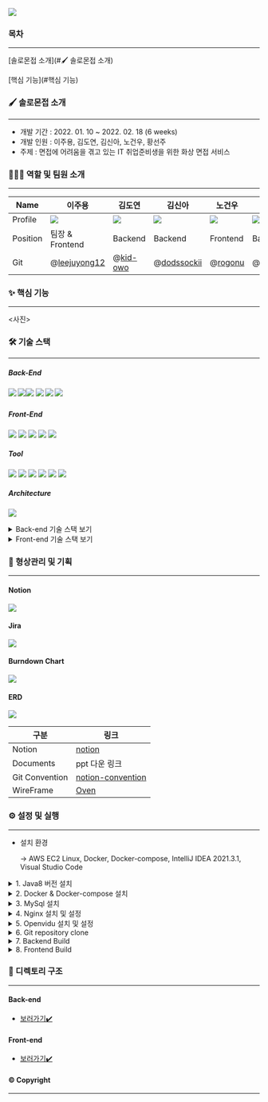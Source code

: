 ![](./Img/solomon_banner.png)



### 목차

------

[솔로몬접 소개](#🖌️ 솔로몬접 소개)

[핵심 기능](#핵심 기능)



### 🖌️ 솔로몬접 소개

------

- 개발 기간 : 2022. 01. 10 ~ 2022. 02. 18 (6 weeks)
- 개발 인원 : 이주용, 김도연, 김신아, 노건우, 황선주
- 주제 : 면접에 어려움을 겪고 있는 IT 취업준비생을 위한 화상 면접 서비스



### 👨‍👩‍👦 역할 및 팀원 소개

------

| Name     | 이주용                                         | 김도연                                 | 김신아                                       | 노건우                               | 황선주                                         |
| -------- | ---------------------------------------------- | -------------------------------------- | -------------------------------------------- | ------------------------------------ | ---------------------------------------------- |
| Profile  | ![](./Img/이주용.jpg)                          | ![](./Img/김도연.png)                  | ![](./Img/김신아.jpg)                        | ![](./Img/노건우.jpg)                | ![](./Img/황선주.jpg)                          |
| Position | 팀장 & Frontend                                | Backend                                | Backend                                      | Frontend                             | Backend                                        |
| Git      | @[leejuyong12](https://github.com/leejuyong12) | @[kid-owo](https://github.com/kid-owo) | @[dodssockii](https://github.com/dodssockii) | @[rogonu](https://github.com/rogonu) | @[hwangseonju](https://github.com/hwangseonju) |



### ✨ 핵심 기능

------

<사진>





### 🛠️ 기술 스택

------

##### Back-End

##### <img src="https://img.shields.io/badge/java-8-007396?style=for-the-badge&logo=java&logoColor=white"> <img src="https://img.shields.io/badge/spring boot-2.4.0-6DB33F?style=for-the-badge&logo=springboot&logoColor=white"><img src="https://img.shields.io/badge/JPA-6DB33F?style=for-the-badge&logo=Hibernate&logoColor=white"> <img src="https://img.shields.io/badge/Gradle-02303A?style=for-the-badge&logo=Gradle&logoColor=white"> <img src="https://img.shields.io/badge/mysql-4479A1?style=for-the-badge&logo=mysql&logoColor=white"> <img src="https://img.shields.io/badge/Openvidu-2.20.0-ffcd00?style=for-the-badge&logo=&logoColor=black">

##### Front-End

<img src="https://img.shields.io/badge/vue.js-3.2.9-4FC08D?style=for-the-badge&logo=vue.js&logoColor=white"> <img src="https://img.shields.io/badge/bootstrap-2.21.2-7952B3?style=for-the-badge&logo=bootstrap&logoColor=white"> <img src="https://img.shields.io/badge/HTML-E34F26?style=for-the-badge&logo=HTML5&logoColor=white"> <img src="https://img.shields.io/badge/CSS-1572B6?style=for-the-badge&logo=CSS3&logoColor=white"> <img src="https://img.shields.io/badge/JavaScript-F7DF1E?style=for-the-badge&logo=JavaScript&logoColor=black">

##### Tool

<img src="https://img.shields.io/badge/GitLab-FCA121?style=for-the-badge&logo=GitLab&logoColor=white"> <img src="https://img.shields.io/badge/Docker-2496ED?style=for-the-badge&logo=Docker&logoColor=white"> <img src="https://img.shields.io/badge/NGINX-009639?style=for-the-badge&logo=NGINX&logoColor=white"> <img src="https://img.shields.io/badge/Jira-0052CC?style=for-the-badge&logo=JiraSoftware&logoColor=white"> <img src="https://img.shields.io/badge/Notion-000000?style=for-the-badge&logo=Notion&logoColor=white"> <img src="https://img.shields.io/badge/Mattermost-0058CC?style=for-the-badge&logo=Mattermost&logoColor=white">

##### Architecture

![](./Img/architecture.png)



<details>
<summary>Back-end 기술 스택 보기</summary>
<div markdown="1">

- Spring-Boot : 2.4.0
- Spring-Boot-Data-JPA
- Spring-Boot-Starter-JDBC
- Spring Security
- Spring-Boot-Starter-thymeleaf
- lombok
- mysql
- jjwt : 0.11.2
- Spring-Boot-Starter-Mail
- Swagger : 2.3.0 
- Openvidu-java-client : 2.20.0
- Openvidu-test-browsers : 1.0.0

</div>
</details>

<details>
<summary>Front-end 기술 스택 보기</summary>
<div markdown="1">

- JS
- HTML
- CSS
- Vue.js @3.2.29

라이브러리

- axios @0.25.0 : Promise 기반 HTTP 클라이언트
- bootstrap-vue @2.21.2
- Openvidu-bowser @2.20.0 : WebRTC 라이브러리
- eslint & prettier @6.7.2 : 협업을 위한 formatter 라이브러리

</div>
</details>



### 📜 형상관리 및 기획

------

#### Notion

![](./Img/Notion.png)



#### Jira

![](./Img/Jira.png)



#### Burndown Chart

![](./Img/BurndownChart.png)



#### ERD

![](./Img/ERD.png)





| 구분           | 링크                                                         |
| -------------- | ------------------------------------------------------------ |
| Notion         | [notion](https://feline-pluto-dd6.notion.site/393ec2193d8d4ec2976a198e5b00a699) |
| Documents      | ppt 다운 링크                                                |
| Git Convention | [notion-convention](https://feline-pluto-dd6.notion.site/branch-commit-convention-bc49a8657c5b4a9abfa97a9df1d98c89) |
| WireFrame      | [Oven](https://ovenapp.io/view/xq832UXEkW43RQMdULxiaBkPIe0sGuVc/) |



### ⚙️ 설정 및 실행

------

- 설치 환경

  -> AWS EC2 Linux, Docker, Docker-compose, IntelliJ IDEA 2021.3.1, Visual Studio Code

<details>
    <summary>1. Java8 버전 설치</summary>
    <div>

- Azul public key 추가
	
	 ```shell
    	$sudo apt-key adv --keyserver hkp://keyserver.ubuntu.com:80 --recv-keys 0x219BD9C9
   ```

- Azul respository 추가

  ```shell
  $sudo apt-add-repository 'deb http://repos.azulsystems.com/ubuntu stable main'
  ```

- zulu-8 설치

  ```shell
  $sudo apt-get update
  $sudo apt-get install zulu-8
  ```

- 환경변수 설정

  ```shell
  $cd /etc
  $sudo nano profile
  ```

  본인의 환경에 맞게 설정

</div>

</details>



<details>
    <summary>2. Docker & Docker-compose 설치</summary>
    <div>

- apt 패키기 인덱스 업데이트
  
  ```shell
  $sudo apt update && sudo apt upgrade
  ```
  
- 다운로드를 위한 Util 준비
  
  ```shell
  $sudo apt-get install \
  apt-transport-https \
  ca-certificates \
  curl \
  gnupg-agent \
  software-properties-common
  ```
  
- Docker GPG key 추가
  
  ```shell
  $curl -fsSL https://download.docker.com/linux/ubuntu/gpg | sudo apt-key add
  ```
  
- apt repo에 Docker 다운로드 경로 추가
  
  ```shell
  $sudo add-apt-repository "deb [arch=amd64] https://download.docker.com/linux/ubuntu bionic stable"
  ```
  
- Docker 다운로드 및 설치
  
  ```shell
  $sudo apt-cache policy docker-ce
  $sudo apt install docker-ce
  $sudo apt update
  ```
  
- sudo 없이 docker 사용을 위한 ubuntu user docker 그룹에 등록 후 서버 재부팅
  
  ```shell
  $sudo usermod -aG docker ubuntu
  $sudo reboot
  ```
  
- Ubuntu 계정 비밀번호 설정(기존에 설정하지 않았다면 수행)
  
  ```shell
  $sudo passwd ubuntu
  ```
  
- Docker-compose 설치
  
  ```shell
  $sudo curl -L https://github.com/docker/compose/releases/download/1.25.0-rc2/docker-compose-`uname -s`-`uname -m` -o /usr/local/bin/docker-compose
  ```
  
- 실행 권한 주기
  
  ```shell
  $sudo chmod +x /usr/local/bin/docker-compose
  ```
  
    

  </div>
  </details>


<details>
<summary>3. MySql 설치</summary>
<div>

- mysql server 설치

  ```shell
  $sudo apt update
  $sudo apt-get install mysql-server
  ```

- 대소문자 구별 default값 변경

  - msyql.cnf 파일에 ‘lower_case_table_names = 1’ 추가

  ```shell
  $sudo service mysql stop
  $sudo rm -rf /var/lib/mysql
  $sudo mkdir /var/lib/mysql
  $sudo chown mysql:mysql /var/lib/mysql
  $sudo chmod 700 /var/lib/mysql
  $cd /etc/mysql/mysql.conf.d
  $sudo nano mysqld.cnf
  ```

- mysql 서비스 재시작

  ```shell
  $sudo mysqld --defaults-file=/etc/mysql/my.cnf --initialize --lower_case_table_names=1 --user=mysql --console
  $sudo service mysql start
  ```

- 생성된 root의 비밀번호 검색

  ```shell
  $sudo grep 'temporary password' /var/log/mysql/error.log
  ```

- mysql 세션 접속해서 비밀번호 변경

  - 비밀번호를 변경해야 root 계정 접속 가능

  ```shell
  $sudo mysql -u root -p
  // password 입력
  > mysql : alter user 'root'@'localhost' identified by '새비밀번호 입력';
  ```

- 외부 접속 허용

  - 모든 IP 허용

    - mysql.cnf 파일에 ‘bind-address = 0.0.0.0’으로 수정하기 혹은 

      bind-address 주석처리하기 → 같은 결과

    ```shell
    $cd /etc/mysql/mysql.conf.d
    $sudo nano mysqld.cnf
    ```

  - 설정 적용을 위한 재시작

    ```shell
    $sudo service mysql restart
    ```

  - 사용자 계정 추가 

    - 사용자를 생성하고, 모든 권한(CRUD) 부여

    ```shell
    $sudo mysql -u root -p
    //password 입력
    > CREATE USER 'root'@'%' IDENTIFIED BY '새 비밀번호 입력';
    > GRANT ALL PRIVILEGES ON *.* TO 'root'@'%' WITH GRANT OPTION;
    > FLUSH PRIVILEGES;
    ```

- Public IP 조회하기

  ```shell
  $curl ifconfig.me
  ```



</div>
</details>

<details>
<summary>4. Nginx 설치 및 설정</summary>
<div>


- Nginx 설치 후 버전 확인

  ```shell
  $sudo apt install nginx
  $nginx -v
  ```

- Nginx 설치 확인

  ```shell
  $sudo service nginx status  
  ```

- Nginx 설정

  - 설정 파일 수정(/etc/nginx/sites-available/test.conf)

    ```shell
    $sudo vim test.conf
    ```

    ```
    server {
    
            server_name <도메인>;
            root /var/www/dist/;
            index index.html;
    
            location / {
                try_files $uri $uri/ /index.html;
            }
    
            location /api {
                proxy_pass http://localhost:8080;
                proxy_set_header X-Real-IP $remote_addr;
                proxy_set_header X-Forwarded-For $proxy_add_x_forwarded_for;
                proxy_set_header Host $http_host;
            }
    
            error_page 404 /404.html;
                location = /index.html {
            }
            error_page 500 502 503 504 /50x.html;
                location = /index2.html {
            }
    
    
        listen [::]:443 ssl ipv6only=on; # managed by Certbot
        listen 443 ssl; # managed by Certbot
        ssl_certificate /etc/letsencrypt/live/<도메인>/fullchain.pem; # managed by Certbot
        ssl_certificate_key /etc/letsencrypt/live/<도메인>/privkey.pem; # managed by Certbot
        include /etc/letsencrypt/options-ssl-nginx.conf; # managed by Certbot
        ssl_dhparam /etc/letsencrypt/ssl-dhparams.pem; # managed by Certbot
    
    }
    server {
        if ($host = <도메인>) {
            return 301 https://$host$request_uri;
        } # managed by Certbot
    
    
            listen 80 default_server;
            listen [::]:80 default_server;
    
            server_name <도메인>;
    
    
        return 404; # managed by Certbot
    }
    ```

- Nginx 설정 변경 후 syntax 검사

  ```shell
  $sudo nginx -t
  ```

- Nginx 설정 변경 후 재시작 필수

  ```shell
  $sudo service nginx restart 
  ```



</div>
</details>

<details>
<summary>5. Openvidu 설치 및 설정</summary>
<div>


- Openvidu Port 확보

 `22 TCP`, `80 TCP` , `443 TCP`, `3478 TCP+UDP`, 

  `40000~57000 TCP+UDP`, `57001~65535 TCP+UDP`

- Openvidu Install

```shell
$cd /opt   # openvidu는 /opt 디렉토리에 설치 권장

$sudo curl https://s3-eu-west-1.amazonaws.com/aws.openvidu.io/install_openvidu_latest.sh | sudo bash
```

- 설정 파일 수정 ( /opt/openvidu/.env)

```shell
$sudo vi .env
```

```
DOMAIN_OR_PUBLIC_IP=<Linux 서버의 public ip 주소 또는 도메인>
OPENVIDU_SECRET=<사용할 비밀번호 입력>
CERTIFICATE_TYPE=letsencrypt # default 값은 selfsigned지만 selfsigned 방식 사용시 보안 문제 di야기
							 # SSL 키가 있다면 owncert 방식으로 하되, /owncert 디렉토리 안에 키가 있어야 한다.
LETSENCRYPT_EMAIL=<이메일>
HTTP_PORT=80
HTTPS_PORT=443

# HTTP_PORT와 HTTPS_PORT는 letsencrypt 방식의 키를 발급 받기 전까진 기본 포트인 80, 443을 사용해야 합니다!
# 키를 발급받고 난 후부터는 포트 변경해도 무방합니다!
```

- Openvidu Server 실행

```shell
$sudo ./openvidu start
```

- Openvidu Server 동작 확인

  - Docker Container에 아래와 같이 올라와 있는지 확인

    `openvidu-coturn`, `kurento-media-server`, `openvidu-call`, `openvidu-proxy`,

    `openvidu-redis`, `openvidu-server`

  ```shell
  $ sudo docker ps
  ```

  ```
  CONTAINER ID   IMAGE                                 COMMAND                  CREATED        STATUS                  PORTS     NAMES
  1c2af864a37c   openvidu/openvidu-coturn:5.0.0        "docker-entrypoint.s…"   20 hours ago   Up 20 hours                       openvidu_coturn_1
  575695716b60   kurento/kurento-media-server:6.16.0   "/entrypoint.sh"         20 hours ago   Up 20 hours (healthy)             openvidu_kms_1
  9abf26e074bd   openvidu/openvidu-call:2.20.0         "docker-entrypoint.s…"   20 hours ago   Up 20 hours                       openvidu_app_1
  f222d92e2f00   openvidu/openvidu-proxy:7.0.0         "/docker-entrypoint.…"   20 hours ago   Up 20 hours                       openvidu_nginx_1
  09474b6ed7ec   openvidu/openvidu-redis:3.0.0         "docker-entrypoint.s…"   20 hours ago   Up 20 hours                       openvidu_redis_1
  8b27e879a593   openvidu/openvidu-server:2.20.0       "/usr/local/bin/entr…"   20 hours ago   Up 20 hours                       openvidu_openvidu-server_1
  ```

- Openvidu와 관련한 nginx 파일 설정 

  - 설정 파일 수정(/etc/nginx/sites-available/test.conf)

    ```
    server {
    
            server_name <도메인>;
    
            location / {
                proxy_pass http://localhost:8080;
            }
    
    
            location /openvidu {
                proxy_pass http://127.0.0.1:5443;
    		        proxy_set_header Upgrade $http_upgrade;
    		        proxy_set_header Connection 'upgrade';
    		        proxy_set_header Host $host;
    		        proxy_cache_bypass $http_upgrade;
    		   }
    
    
            location /dashboard {
                proxy_pass http://127.0.0.1:5443/dashboard;
    				}
    
    
            error_page 404 /404.html;
                location = /index.html {
            }
            error_page 500 502 503 504 /50x.html;
                location = /index2.html {
            }
    
    
        listen [::]:443 ssl ipv6only=on; # managed by Certbot
        listen 443 ssl; # managed by Certbot
        ssl_certificate /etc/letsencrypt/live/<도메인>/fullchain.pem; # managed by Certbot
        ssl_certificate_key /etc/letsencrypt/live/<도메인>/privkey.pem; # managed by Certbot
        include /etc/letsencrypt/options-ssl-nginx.conf; # managed by Certbot
        ssl_dhparam /etc/letsencrypt/ssl-dhparams.pem; # managed by Certbot
    
    }
    server {
        if ($host = <도메인>) {
            return 301 https://$host$request_uri;
        } # managed by Certbot
    
    
            listen 80 default_server;
            listen [::]:80 default_server;
    
            server_name <도메인>;
        return 404; # managed by Certbot
    }
    ```

- Nginx 수정 시 재시작 필수

```shell
$sudo service nginx restart 
```

- https://<DOMAIN_OR_PUBLIC_IP>/dashboard 정상 동작 확인

  User : OPENVIDUAPP

  Password : <.env에 설정한 OPENVIDU_SECRET 값>


</div>
</details>

<details>
<summary>6. Git repository clone</summary>
<div>

```shell
$git clone https://lab.ssafy.com/s06-webmobile1-sub2/S06P12C207.git
```

</div>
</details>

<details>
<summary>7. Backend Build</summary>
<div>


- spring boot 파일 build

```shell
in IntelliJ

gradle -> bootjar

in server
$java -jar test.jar
```

bootjar를 이용하여 빌드 하면 build 폴더가 생성된다.

/build/libs/test.jar 처럼 생성된 jar 파일을 서버에 올린 후

서버에서 $ java -jar test.jar를 이용하여 실행한다.

</div>
</details>



<details>
<summary>8. Frontend Build</summary>
<div>


- node package 설치

  ```shell
  $npm install
  ```

- vue 파일 build

  ```shell
  $npm run build
  ```

  dist 폴더가 생성된다. mobaxterm과 같은 프로그램이 없을 시에는 dist 폴더를 zip으로 압축하여 서버에서 압축을 해제하는 방식으로 진행한다.

  /var/www/ 디렉토리 밑에 /var/www/dist/ 와 같은 식으로 dist 폴더를 넣는다.

</div>
</details>

### 📂 디렉토리 구조

------

#### Back-end

- [보러가기:heavy_check_mark:](./BE/README.md)

#### Front-end

- [보러가기:heavy_check_mark:](./FE/README.md)

  

#### ©️ Copyright

------

